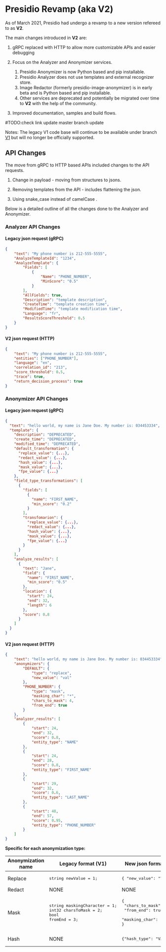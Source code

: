 # Presidio Revamp (aka V2)

As of March 2021, Presidio had undergo a revamp to a new version refereed to as **V2**.

The main changes introduced in **V2** are:

1. gRPC replaced with HTTP to allow more customizable APIs and easier debugging
2. Focus on the Analyzer and Anonymizer services.

    1. Presidio Anonymizer is now Python based and pip installable.
    2. Presidio Analyzer does not use templates and external recognizer store.
    3. Image Redactor (formerly presidio-image-anonymizer) is in early beta and is Python based and pip installable.
    4. Other services are deprecated and potentially be migrated over time to **V2** with the help of the community.

3. Improved documentation, samples and build flows.

#TODO:check link update master branch update

Notes:
The legacy V1 code base will continue to be available under branch [V1](https://github.com/microsoft/presidio/tree/V1) but will no longer be officially supported.

## API Changes

The move from gRPC to HTTP based APIs included changes to the API requests.

1. Change in payload - moving from structures to jsons.

2. Removing templates from the API - includes flattening the json.
3. Using snake_case instead of camelCase .

Below is a detailed outline of all the changes done to the Analyzer and Anonymizer.

### Analyzer API Changes

#### Legacy json request (gRPC)

```json
{
    "text": "My phone number is 212-555-5555",
    "AnalyzeTemplateId": "1234",
    "AnalyzeTemplate": {
        "Fields": [
            {
                "Name": "PHONE_NUMBER",
                "MinScore": "0.5"
            }
        ],
        "AllFields": true,
        "Description": "template description",
        "CreateTime": "template creation time",
        "ModifiedTime": "template modification time",
        "Language": "fr",
        "ResultsScoreThreshold": 0.5
    }
}
```

#### V2 json request (HTTP)

```json
{
    "text": "My phone number is 212-555-5555",
    "entities": ["PHONE_NUMBER"],
    "language": "en",
    "correlation_id": "213",
    "score_threshold": 0.5,
    "trace": true,
    "return_decision_process": true
}
```

### Anonymizer API Changes

#### Legacy json request (gRPC)

```json
{
  "text": "hello world, my name is Jane Doe. My number is: 034453334",
  "template": {
    "description": "DEPRECATED",
    "create_time": "DEPRECATED",
    "modified_time": "DEPRECATED",
    "default_transformation": {
      "replace_value": {...},
      "redact_value": {...},
      "hash_value": {...},
      "mask_value": {...},
      "fpe_value": {...}
    },
    "field_type_transformations": [
      {
        "fields": [
          {
            "name": "FIRST_NAME",
            "min_score": "0.2"
          }
        ],
        "transfomarion": {
          "replace_value": {...},
          "redact_value": {...},
          "hash_value": {...},
          "mask_value": {...},
          "fpe_value": {...}
        }
      }
    ],
    "analyze_results": [
      {
        "text": "Jane",
        "field": {
          "name": "FIRST_NAME",
          "min_score": "0.5"
        },
        "location": {
          "start": 24,
          "end": 32,
          "length": 6
        },
        "score": 0.8
      }
    ]
  }
}
```

#### V2 json request (HTTP)

```json
{
    "text": "hello world, my name is Jane Doe. My number is: 034453334",
    "anonymizers": {
        "DEFAULT": {
            "type": "replace",
            "new_value": "val"
        },
        "PHONE_NUMBER": {
            "type": "mask",
            "masking_char": "*",
            "chars_to_mask": 4,
            "from_end": true
        }
    },
    "analyzer_results": [
        {
            "start": 24,
            "end": 32,
            "score": 0.8,
            "entity_type": "NAME"
        },
        {
            "start": 24,
            "end": 28,
            "score": 0.8,
            "entity_type": "FIRST_NAME"
        },
        {
            "start": 29,
            "end": 32,
            "score": 0.6,
            "entity_type": "LAST_NAME"
        },
        {
            "start": 48,
            "end": 57,
            "score": 0.95,
            "entity_type": "PHONE_NUMBER"
        }
    ]
}
```

**Specific for each anonymization type:**

| Anonymization name | Legacy format (V1)                                                                      | New json format (V2)                                                                       |
| ------------------ | --------------------------------------------------------------------------------------- | ------------------------------------------------------------------------------------------ |
| Replace            | <pre>string newValue = 1;</pre>                                                         | <pre>{ "new_value": "VALUE" }</pre>                                                        |
| Redact             | NONE                                                                                    | NONE                                                                                       |
| Mask               | <pre>string maskingCharacter = 1;<br>int32 charsToMask = 2; <br>bool fromEnd = 3;</pre> | <pre>{<br> "chars_to_mask": 10,<br> "from_end": true,<br> "masking_char": "\*" <br>}</pre> |
| Hash               | NONE                                                                                    | <pre>{"hash_type": "VALUE"}</pre>                                                          |
